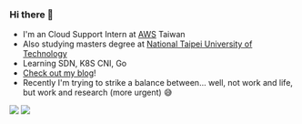 ### Hi there 👋
- I'm an Cloud Support Intern at [AWS](https://aws.amazon.com/tw) Taiwan
- Also studying masters degree at [National Taipei University of Technology](https://ntut.edu.tw)
- Learning SDN, K8S CNI, Go
- [Check out my blog](lytzeng.github.io)!
- Recently I'm trying to strike a balance between... well, not work and life, but work and research (more urgent) 😅

<div>
  <img src="https://github-readme-stats.vercel.app/api/top-langs/?username=lytzeng&show_icons=true&langs_count=10&layout=compact&include_all_commits=true&bg_color=232f3e&title_color=fff&text_color=fff&hide=jupyter%20notebook,css,html,javascript,c%23">
  <img src="https://github-readme-stats.vercel.app/api?username=lytzeng&show_icons=true&line_height=20&bg_color=232f3e&title_color=ec912d&text_color=fff&icon_color=ec912d">
</div>

<!--
**LYTzeng/lytzeng** is a ✨ _special_ ✨ repository because its `README.md` (this file) appears on your GitHub profile.

Here are some ideas to get you started:

- 🔭 I’m currently working on ...
- 🌱 I’m currently learning ...
- 👯 I’m looking to collaborate on ...
- 🤔 I’m looking for help with ...
- 💬 Ask me about ...
- 📫 How to reach me: ...
- 😄 Pronouns: ...
- ⚡ Fun fact: ...
-->
